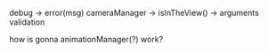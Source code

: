 debug -> error(msg)
cameraManager -> isInTheView() -> arguments validation

how is gonna animationManager(?) work?